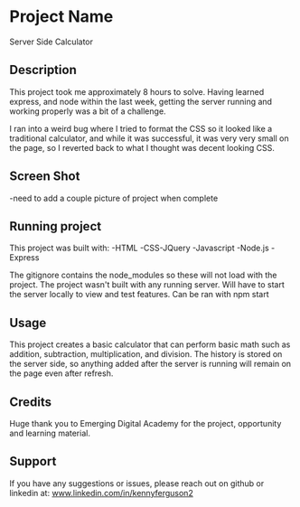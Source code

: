 # Project Name

Server Side Calculator

## Description

This project took me approximately 8 hours to solve. Having learned express, and node within the last week, getting the server running and working properly was a bit of a challenge.

I ran into a weird bug where I tried to format the CSS so it looked like a traditional calculator, and while it was successful, it was very very small on the page, so I reverted back to what I thought was decent looking CSS.

## Screen Shot

-need to add a couple picture of project when complete

## Running project

This project was built with:
-HTML
-CSS-JQuery
-Javascript
-Node.js
-Express

The gitignore contains the node_modules so these will not load with the project.
The project wasn't built with any running server.
Will have to start the server locally to view and test features.
Can be ran with npm start

## Usage

This project creates a basic calculator that can perform basic math such as addition, subtraction, multiplication, and division.
The history is stored on the server side, so anything added after the server is running will remain on the page even after refresh.

## Credits

Huge thank you to Emerging Digital Academy for the project, opportunity and learning material.

## Support

If you have any suggestions or issues, please reach out on github or linkedin at: www.linkedin.com/in/kennyferguson2
